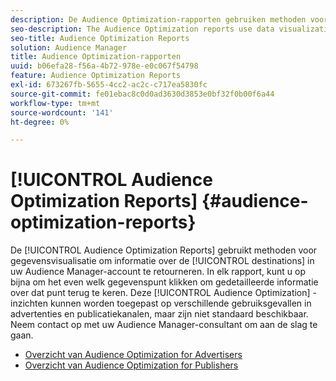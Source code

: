 ```yaml
---
description: De Audience Optimization-rapporten gebruiken methoden voor gegevensvisualisatie om informatie te retourneren over de doelen in uw Audience Manager-account. In elk rapport, kunt u op bijna om het even welk gegevenspunt klikken om gedetailleerde informatie over dat punt terug te keren. Deze Audience Optimization-inzichten kunnen op verschillende gebruiksgevallen worden toegepast op advertenties en publicatiekanalen, maar zijn standaard niet beschikbaar. Neem contact op met uw Audience Manager-consultant om aan de slag te gaan.
seo-description: The Audience Optimization reports use data visualization methods to return information on the destinations in your Audience Manager account. In each report, you can click on almost any data point to return detailed information about that item. These Audience Optimization insights can be applied to several use cases across advertising and publishing channels, but are not available by default. Contact your Audience Manager consultant to get started.
seo-title: Audience Optimization Reports
solution: Audience Manager
title: Audience Optimization-rapporten
uuid: b06efa28-f56a-4b72-978e-e0c067f54798
feature: Audience Optimization Reports
exl-id: 673267fb-5655-4cc2-ac2c-c717ea5830fc
source-git-commit: fe01ebac8c0d0ad3630d3853e0bf32f0b00f6a44
workflow-type: tm+mt
source-wordcount: '141'
ht-degree: 0%

---
```


# [!UICONTROL Audience Optimization Reports] {#audience-optimization-reports}

De [!UICONTROL Audience Optimization Reports] gebruikt methoden voor gegevensvisualisatie om informatie over de [!UICONTROL destinations] in uw Audience Manager-account te retourneren. In elk rapport, kunt u op bijna om het even welk gegevenspunt klikken om gedetailleerde informatie over dat punt terug te keren. Deze [!UICONTROL Audience Optimization] -inzichten kunnen worden toegepast op verschillende gebruiksgevallen in advertenties en publicatiekanalen, maar zijn niet standaard beschikbaar. Neem contact op met uw Audience Manager-consultant om aan de slag te gaan.

+ [Overzicht van Audience Optimization for Advertisers](aor-advertisers/aor-advertisers.md)
+ [Overzicht van Audience Optimization for Publishers](aor-publishers/aor-publishers.md)
